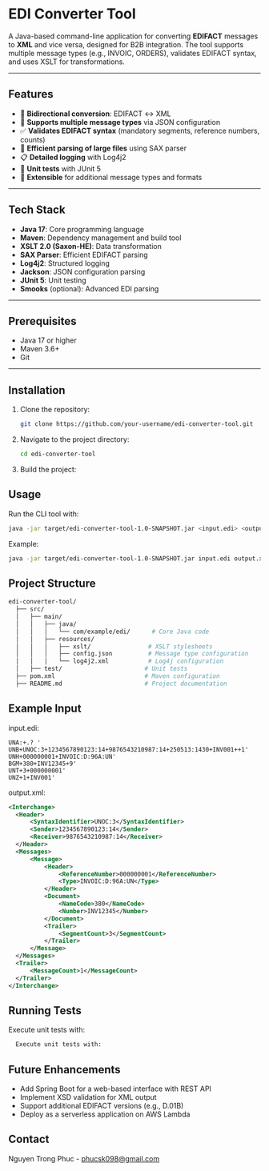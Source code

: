 # EDI Converter Tool

A Java-based command-line application for converting **EDIFACT** messages to **XML** and vice versa, designed for B2B integration. The tool supports multiple message types (e.g., INVOIC, ORDERS), validates EDIFACT syntax, and uses XSLT for transformations.

---

## Features
- 🔄 **Bidirectional conversion**: EDIFACT ↔ XML  
- 🧩 **Supports multiple message types** via JSON configuration  
- ✅ **Validates EDIFACT syntax** (mandatory segments, reference numbers, counts)  
- 📂 **Efficient parsing of large files** using SAX parser  
- 📋 **Detailed logging** with Log4j2  
- 🧪 **Unit tests** with JUnit 5  
- 🔧 **Extensible** for additional message types and formats  

---

## Tech Stack
- **Java 17**: Core programming language  
- **Maven**: Dependency management and build tool  
- **XSLT 2.0 (Saxon-HE)**: Data transformation  
- **SAX Parser**: Efficient EDIFACT parsing  
- **Log4j2**: Structured logging  
- **Jackson**: JSON configuration parsing  
- **JUnit 5**: Unit testing  
- **Smooks** (optional): Advanced EDI parsing  

---

## Prerequisites
- Java 17 or higher  
- Maven 3.6+  
- Git  

---

## Installation
1. Clone the repository:
   ```bash
   git clone https://github.com/your-username/edi-converter-tool.git
2. Navigate to the project directory:
   ```bash
   cd edi-converter-tool
3. Build the project:
## Usage
Run the CLI tool with:
   ```bash
   java -jar target/edi-converter-tool-1.0-SNAPSHOT.jar <input.edi> <output.xml> <messageType>
   ```
Example:
   ```bash
   java -jar target/edi-converter-tool-1.0-SNAPSHOT.jar input.edi output.xml INVOIC
   ```

## Project Structure
  ```bash
  edi-converter-tool/
    ├── src/
    │   ├── main/
    │   │   ├── java/
    │   │   │   └── com/example/edi/      # Core Java code
    │   │   ├── resources/
    │   │   │   ├── xslt/                # XSLT stylesheets
    │   │   │   ├── config.json          # Message type configuration
    │   │   │   └── log4j2.xml           # Log4j configuration
    │   ├── test/                       # Unit tests
    ├── pom.xml                         # Maven configuration
    ├── README.md                       # Project documentation

  ```
## Example Input
input.edi:
   ```vbnet
  UNA:+.? '
  UNB+UNOC:3+1234567890123:14+9876543210987:14+250513:1430+INV001++1'
  UNH+000000001+INVOIC:D:96A:UN'
  BGM+380+INV12345+9'
  UNT+3+000000001'
UNZ+1+INV001'
  ```
output.xml:
  ```xml
  <Interchange>
    <Header>
        <SyntaxIdentifier>UNOC:3</SyntaxIdentifier>
        <Sender>1234567890123:14</Sender>
        <Receiver>9876543210987:14</Receiver>
    </Header>
    <Messages>
        <Message>
            <Header>
                <ReferenceNumber>000000001</ReferenceNumber>
                <Type>INVOIC:D:96A:UN</Type>
            </Header>
            <Document>
                <NameCode>380</NameCode>
                <Number>INV12345</Number>
            </Document>
            <Trailer>
                <SegmentCount>3</SegmentCount>
            </Trailer>
        </Message>
    </Messages>
    <Trailer>
        <MessageCount>1</MessageCount>
    </Trailer>
</Interchange>
  ```
## Running Tests
Execute unit tests with:
  ```bash
    Execute unit tests with:
  ```

## Future Enhancements
- Add Spring Boot for a web-based interface with REST API
- Implement XSD validation for XML output
- Support additional EDIFACT versions (e.g., D.01B)
- Deploy as a serverless application on AWS Lambda
## Contact
Nguyen Trong Phuc - phucsk098@gmail.com



